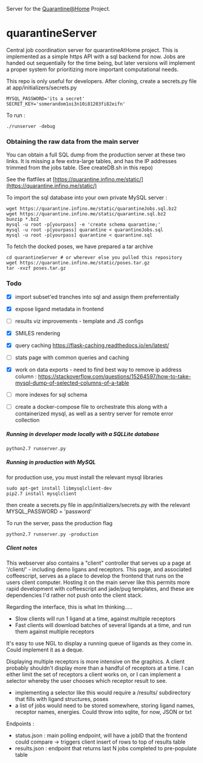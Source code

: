 Server for the [Quarantine@Home](https://quarantine.infino.me/) Project. 

# quarantineServer
Central job coordination server for quarantineAtHome project. This is implemented as a simple https API with a sql backend for now. Jobs are handed out sequentially for the time being, but later versions will implement a proper system for prioritizing more important computational needs.

This repo is only useful for developers. After cloning, create a secrets.py file at app/initializers/secrets.py

    MYSQL_PASSWORD='its a secret'
    SECRET_KEY='somerandom1oi3n10i81203fi82eifn'

To run : 

    ./runserver -debug

### Obtaining the raw data from the main server

You can obtain a full SQL dump from the production server at these two links. It is missing a few extra-large tables, and has the IP addresses trimmed from the jobs table. (See createDB.sh in this repo)

See the flatfiles at [https://quarantine.infino.me/static/](https://quarantine.infino.me/static/)

To import the sql database into your own private MySQL server :

    wget https://quarantine.infino.me/static/quarantineJobs.sql.bz2
    wget https://quarantine.infino.me/static/quarantine.sql.bz2
    bunzip *.bz2
    mysql -u root -p[yourpass] -e 'create schema quarantine;'
    mysql -u root -p[yourpass] quarantine < quarantineJobs.sql
    mysql -u root -p[yourpass] quarantine < quarantine.sql

To fetch the docked poses, we have prepared a tar archive

    cd quarantineServer # or wherever else you pulled this repository
    wget https://quarantine.infino.me/static/poses.tar.gz
    tar -xvzf poses.tar.gz
    


### Todo
- [x] import subset'ed tranches into sql and assign them preferrentially
- [x] expose ligand metadata in frontend
- [ ] results viz improvements - template and JS configs
- [x] SMILES rendering
- [x] query caching https://flask-caching.readthedocs.io/en/latest/
- [ ] stats page with common queries and caching 
- [x] work on data exports - need to find best way to remove ip address column : https://stackoverflow.com/questions/15264597/how-to-take-mysql-dump-of-selected-columns-of-a-table

- [ ] more indexes for sql schema

- [ ] create a docker-compose file to orchestrate this along with a containerized mysql, as well as a sentry server for remote error collection



##### Running in developer mode locally with a SQLLite database

    python2.7 runserver.py


##### Running in production with MySQL

for production use, you must install the relevant mysql libraries

    sudo apt-get install libmysqlclient-dev
    pip2.7 install mysqlclient

then create a secrets.py file in app/initializers/secrets.py with the relevant
MYSQL_PASSWORD = 'password'

To run the server, pass the production flag

    python2.7 runserver.py -production



##### Client notes

This webserver also contains a "client" controller that serves up a page at '/client/' - including demo ligans and receptors.
This page, and associated coffeescript, serves as a place to develop the frontend that runs on the users client computer.
Hosting it on the main server like this permits more rapid development with coffeescript and jade/pug templates, and these are dependencies I'd rather not push onto the client stack.

Regarding the interface, this is what Im thinking.....
* Slow clients will run 1 ligand at a time, against multiple receptors
* Fast clients will download batches of several ligands at a time, and run them against multiple receptors

It's easy to use NGL to display a running queue of ligands as they come in. Could implement it as a deque.

Displaying multiple receptors is more intensive on the graphics. A client probably shouldn't display more than a handful of receptors at a time.
I can either limit the set of receptors a client works on, or I can implement a selector whereby the user chooses which receptor result to see.

* implementing a selector like this would require a /results/ subdirectory that fills with ligand structures, poses
* a list of jobs would need to be stored somewhere, storing ligand names, receptor names, energies. Could throw into sqlite, for now, JSON or txt


Endpoints :
* status.json : main polling endpoint, will have a jobID that the frontend could compare -> triggers client insert of rows to top of results table
* results.json : endpoint that returns last N jobs completed to pre-populate table






